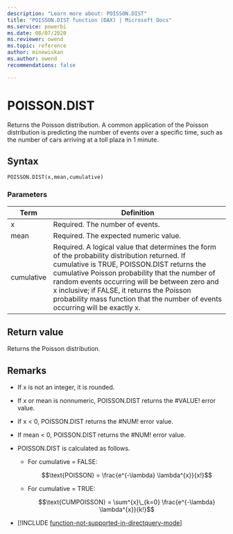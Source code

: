 ```yaml
---
description: "Learn more about: POISSON.DIST"
title: "POISSON.DIST function (DAX) | Microsoft Docs"
ms.service: powerbi 
ms.date: 08/07/2020
ms.reviewer: owend
ms.topic: reference
author: minewiskan
ms.author: owend 
recommendations: false

---
```

# POISSON.DIST

Returns the Poisson distribution. A common application of the Poisson distribution is predicting the number of events over a specific time, such as the number of cars arriving at a toll plaza in 1 minute.  
  
## Syntax  
  
```dax
POISSON.DIST(x,mean,cumulative)  
```
  
### Parameters  
  
|Term|Definition|  
|--------|--------------|  
|x|Required. The number of events.|  
|mean|Required. The expected numeric value.|  
|cumulative|Required. A logical value that determines the form of the probability distribution returned. If cumulative is TRUE, POISSON.DIST returns the cumulative Poisson probability that the number of random events occurring will be between zero and x inclusive; if FALSE, it returns the Poisson probability mass function that the number of events occurring will be exactly x.|  
  
## Return value

Returns the Poisson distribution.  
  
## Remarks

- If x is not an integer, it is rounded.  

- If x or mean is nonnumeric, POISSON.DIST returns the #VALUE! error value.  

- If x &lt; 0, POISSON.DIST returns the #NUM! error value.  

- If mean &lt; 0, POISSON.DIST returns the #NUM! error value.  

- POISSON.DIST is calculated as follows.  

  - For cumulative = FALSE:  

    $$\text{POISSON} = \frac{e^{-\lambda} \lambda^{x}}{x!}$$

  - For cumulative = TRUE:  

    $$\text{CUMPOISSON} = \sum^{x}\_{k=0} \frac{e^{-\lambda} \lambda^{x}}{k!}$$

- [!INCLUDE [function-not-supported-in-directquery-mode](includes/function-not-supported-in-directquery-mode.md)]
